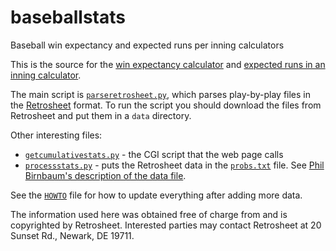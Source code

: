 # baseballstats
Baseball win expectancy and expected runs per inning calculators

This is the source for the [win expectancy calculator](https://gregstoll.com/~gregstoll/baseball/stats.html) and [expected runs in an inning calculator](https://gregstoll.com/~gregstoll/baseball/runsperinning.html).

The main script is [`parseretrosheet.py`](https://github.com/gregstoll/baseballstats/blob/master/parseretrosheet.py), which parses play-by-play files in the [Retrosheet](http://www.retrosheet.org/game.htm) format.  To run the script you should download the files from Retrosheet and put them in a `data` directory.

Other interesting files:
* [`getcumulativestats.py`](https://github.com/gregstoll/baseballstats/blob/master/getcumulativestats.py) - the CGI script that the web page calls
* [`processstats.py`](https://github.com/gregstoll/baseballstats/blob/master/processstats.py) - puts the Retrosheet data in the [`probs.txt`](https://github.com/gregstoll/baseballstats/blob/master/probs.txt) file.  See [Phil Birnbaum's description of the data file](http://www.philbirnbaum.com/probs2.txt).

See the [`HOWTO`](https://github.com/gregstoll/baseballstats/blob/master/HOWTO) file for how to update everything after adding more data.

The information used here was obtained free of charge from and is copyrighted by Retrosheet. Interested parties may contact Retrosheet at 20 Sunset Rd., Newark, DE 19711.
